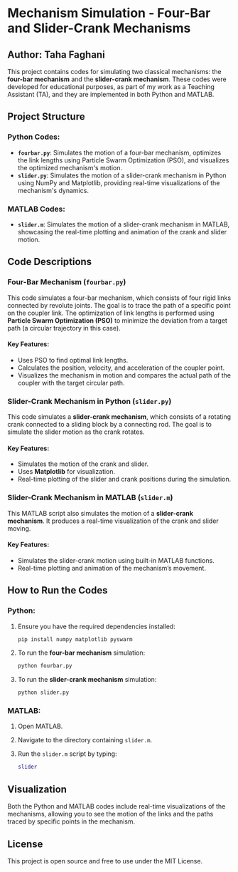 
# Mechanism Simulation - Four-Bar and Slider-Crank Mechanisms

## Author: Taha Faghani

This project contains codes for simulating two classical mechanisms: the **four-bar mechanism** and the **slider-crank mechanism**. These codes were developed for educational purposes, as part of my work as a Teaching Assistant (TA), and they are implemented in both Python and MATLAB.

## Project Structure

### Python Codes:
- **`fourbar.py`**: Simulates the motion of a four-bar mechanism, optimizes the link lengths using Particle Swarm Optimization (PSO), and visualizes the optimized mechanism's motion.
- **`slider.py`**: Simulates the motion of a slider-crank mechanism in Python using NumPy and Matplotlib, providing real-time visualizations of the mechanism's dynamics.

### MATLAB Codes:
- **`slider.m`**: Simulates the motion of a slider-crank mechanism in MATLAB, showcasing the real-time plotting and animation of the crank and slider motion.

## Code Descriptions

### Four-Bar Mechanism (`fourbar.py`)
This code simulates a four-bar mechanism, which consists of four rigid links connected by revolute joints. The goal is to trace the path of a specific point on the coupler link. The optimization of link lengths is performed using **Particle Swarm Optimization (PSO)** to minimize the deviation from a target path (a circular trajectory in this case).

#### Key Features:
- Uses PSO to find optimal link lengths.
- Calculates the position, velocity, and acceleration of the coupler point.
- Visualizes the mechanism in motion and compares the actual path of the coupler with the target circular path.

### Slider-Crank Mechanism in Python (`slider.py`)
This code simulates a **slider-crank mechanism**, which consists of a rotating crank connected to a sliding block by a connecting rod. The goal is to simulate the slider motion as the crank rotates.

#### Key Features:
- Simulates the motion of the crank and slider.
- Uses **Matplotlib** for visualization.
- Real-time plotting of the slider and crank positions during the simulation.

### Slider-Crank Mechanism in MATLAB (`slider.m`)
This MATLAB script also simulates the motion of a **slider-crank mechanism**. It produces a real-time visualization of the crank and slider moving.

#### Key Features:
- Simulates the slider-crank motion using built-in MATLAB functions.
- Real-time plotting and animation of the mechanism’s movement.

## How to Run the Codes

### Python:
1. Ensure you have the required dependencies installed:

   ```bash
   pip install numpy matplotlib pyswarm
   ```

2. To run the **four-bar mechanism** simulation:

   ```bash
   python fourbar.py
   ```

3. To run the **slider-crank mechanism** simulation:

   ```bash
   python slider.py
   ```

### MATLAB:
1. Open MATLAB.
2. Navigate to the directory containing `slider.m`.
3. Run the `slider.m` script by typing:

   ```matlab
   slider
   ```

## Visualization

Both the Python and MATLAB codes include real-time visualizations of the mechanisms, allowing you to see the motion of the links and the paths traced by specific points in the mechanism.

## License

This project is open source and free to use under the MIT License.
